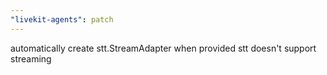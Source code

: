 ```yaml
---
"livekit-agents": patch
---
```


automatically create stt.StreamAdapter when provided stt doesn't support streaming
